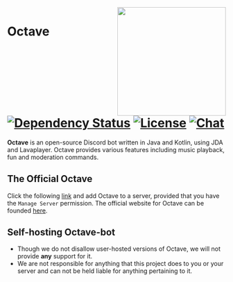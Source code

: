 <img align="right" src="https://octave.gg/assets/img/logo.png" height="250" width="250">

# Octave [![Dependency Status](https://www.versioneye.com/user/projects/59516ed46725bd003cde1144/badge.svg?style=flat-square)](https://www.versioneye.com/user/projects/59516ed46725bd003cde1144) [![License](https://img.shields.io/github/license/mashape/apistatus.svg?style=flat-square)](LICENSE) [![Chat](https://img.shields.io/badge/chat-discord-blue.svg?style=flat-square)](https://discord.gg/musicbot)
**Octave** is an open-source Discord bot written in Java and Kotlin, using JDA and Lavaplayer.
Octave provides various features including music playback, fun and moderation commands.

## The Official Octave
Click the following [link](https://discordapp.com/oauth2/authorize?client_id=201492375653056512&scope=bot&permissions=8) and add Octave to a server, provided that you have the
    `Manage Server` permission. The official website for Octave can be founded [here](https://octave.gg/).

## Self-hosting Octave-bot
- Though we do not disallow user-hosted versions of Octave, we will not provide **any** support for it.
- We are not responsible for anything that this project does to you or your server and can not be held liable 
    for anything pertaining to it. 

